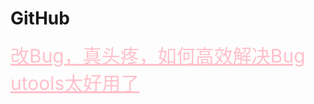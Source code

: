 <html>
<head>
    <meta charset="utf-8">
    <title>GitHub</title>
    <link rel="stylesheet" href="https://zhaobokai341.github.io/yangshi.css">
    <style>
        a{color:pink;font-size:30px;}
    </style>
</head>
<body>
<h1>GitHub</h1>
<a href="https://zhaobokai341.github.io/rijizhanlan/qita/qita1/改Bug，真头疼，如何高效解决Bug" target="_blank">改Bug，真头疼，如何高效解决Bug</a>
<a href="https://zhaobokai341.github.io/rijizhanlan/qita/qita1/utools太好用了" target="_blank">utools太好用了</a>
</body>
</html>
